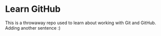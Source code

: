 # Learn GitHub

This is a throwaway repo used to learn about working with Git and GitHub.
Adding another sentence :) 
